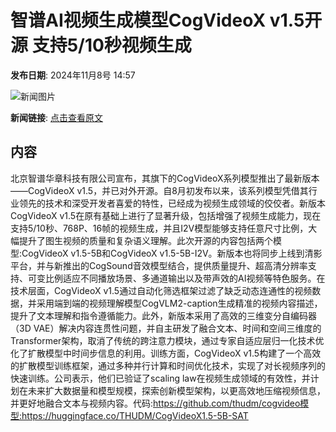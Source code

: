 # 智谱AI视频生成模型CogVideoX v1.5开源 支持5/10秒视频生成

**发布日期**: 2024年11月8号 14:57

![新闻图片](https://upload.chinaz.com/2024/1108/6386667459172409072418531.png)

**新闻链接**: [点击查看原文](https://www.aibase.com/zh/news/13100)

## 内容

北京智谱华章科技有限公司宣布，其旗下的CogVideoX系列模型推出了最新版本——CogVideoX v1.5，并已对外开源。自8月初发布以来，该系列模型凭借其行业领先的技术和深受开发者喜爱的特性，已经成为视频生成领域的佼佼者。新版本CogVideoX v1.5在原有基础上进行了显著升级，包括增强了视频生成能力，现在支持5/10秒、768P、16帧的视频生成，并且I2V模型能够支持任意尺寸比例，大幅提升了图生视频的质量和复杂语义理解。此次开源的内容包括两个模型:CogVideoX v1.5-5B和CogVideoX v1.5-5B-I2V。新版本也将同步上线到清影平台，并与新推出的CogSound音效模型结合，提供质量提升、超高清分辨率支持、可变比例适应不同播放场景、多通道输出以及带声效的AI视频等特色服务。在技术层面，CogVideoX v1.5通过自动化筛选框架过滤了缺乏动态连通性的视频数据，并采用端到端的视频理解模型CogVLM2-caption生成精准的视频内容描述，提升了文本理解和指令遵循能力。此外，新版本采用了高效的三维变分自编码器（3D VAE）解决内容连贯性问题，并自主研发了融合文本、时间和空间三维度的Transformer架构，取消了传统的跨注意力模块，通过专家自适应层归一化技术优化了扩散模型中时间步信息的利用。训练方面，CogVideoX v1.5构建了一个高效的扩散模型训练框架，通过多种并行计算和时间优化技术，实现了对长视频序列的快速训练。公司表示，他们已验证了scaling law在视频生成领域的有效性，并计划在未来扩大数据量和模型规模，探索创新模型架构，以更高效地压缩视频信息，并更好地融合文本与视频内容。代码:https://github.com/thudm/cogvideo模型:https://huggingface.co/THUDM/CogVideoX1.5-5B-SAT
